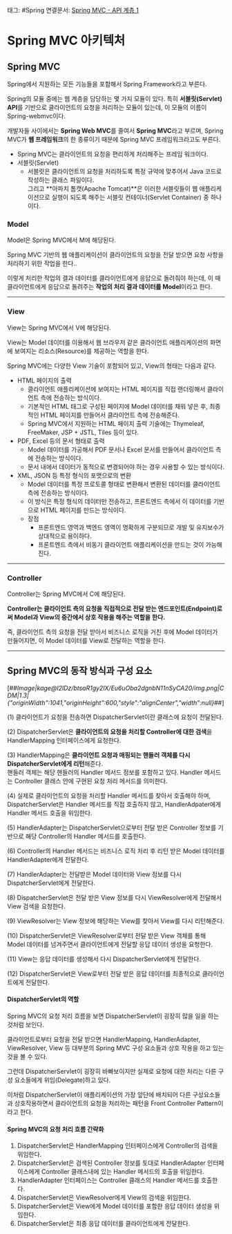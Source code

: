 태그: #Spring
연결문서: [Spring MVC - API 계층 1](Spring%20MVC%20-%20API%20계층%201.md)

# Spring MVC 아키텍처

## Spring MVC

Spring에서 지원하는 모든 기능들을 포함해서 Spring Framework라고 부른다.  
  

Spring의 모듈 중에는 웹 계층을 담당하는 몇 가지 모듈이 있다. 특히 **서블릿(Servlet) API**를 기반으로 클라이언트의 요청을 처리하는 모듈이 있는데, 이 모듈의 이름이 Spring-webmvc이다.  
  

개발자들 사이에서는 **Spring Web MVC**를 줄여서 **Spring MVC**라고 부르며, Spring MVC가 **웹 프레임워크**의 한 종류이기 때문에 Spring MVC 프레임워크라고도 부른다.

-   Spring MVC는 클라이언트의 요청을 편리하게 처리해주는 프레임 워크이다.
-   서블릿(Servlet)
    -   서블릿은 클라이언트의 요청을 처리하도록 특정 규약에 맞추어서 Java 코드로 작성하는 클래스 파일이다.  
        그리고 **아파치 톰캣(Apache Tomcat)**은 이러한 서블릿들이 웹 애플리케이션으로 실행이 되도록 해주는 서블릿 컨테이너(Servlet Container) 중 하나이다.

### Model

Model은 Spring MVC에서 M에 해당된다.  
  

Spring MVC 기반의 웹 애플리케이션이 클라이언트의 요청을 전달 받으면 요청 사항을 처리하기 위한 작업을 한다..  
  

이렇게 처리한 작업의 결과 데이터를 클라이언트에게 응답으로 돌려줘야 하는데, 이 때 클라이언트에게 응답으로 돌려주는 **작업의 처리 결과 데이터를 Model**이라고 한다.

---

### View

View는 Spring MVC에서 V에 해당된다.  
  

View는 Model 데이터를 이용해서 웹 브라우저 같은 클라이언트 애플리케이션의 화면에 보여지는 리소스(Resource)를 제공하는 역할을 한다.  
  

Spring MVC에는 다양한 View 기술이 포함되어 있고, View의 형태는 다음과 같다.

-   HTML 페이지의 출력
    -   클라이언트 애플리케이션에 보여지는 HTML 페이지를 직접 랜더링해서 클라이언트 측에 전송하는 방식이다.
    -   기본적인 HTML 태그로 구성된 페이지에 Model 데이터를 채워 넣은 후, 최종적인 HTML 페이지를 만들어서 클라이언트 측에 전송해준다.
    -   Spring MVC에서 지원하는 HTML 페이지 출력 기술에는 Thymeleaf, FreeMaker, JSP + JSTL, Tiles 등이 있다.
-   PDF, Excel 등의 문서 형태로 출력
    -   Model 데이터를 가공해서 PDF 문서나 Excel 문서를 만들어서 클라이언트 측에 전송하는 방식이다.
    -   문서 내에서 데이터가 동적으로 변경되어야 하는 경우 사용할 수 있는 방식이다.
-   XML, JSON 등 특정 형식의 포맷으로의 변환
    -   Model 데이터를 특정 프로토콜 형태로 변환해서 변환된 데이터를 클라이언트 측에 전송하는 방식이다.
    -   이 방식은 특정 형식의 데이터만 전송하고, 프론트엔드 측에서 이 데이터를 기반으로 HTML 페이지를 만드는 방식이다.
    -   장점
        -   프론트엔드 영역과 백엔드 영역이 명확하게 구분되므로 개발 및 유지보수가 상대적으로 용이하다.
        -   프론트엔드 측에서 비동기 클라이언트 애플리케이션을 만드는 것이 가능해진다.

---

### Controller

Controller는 Spring MVC에서 C에 해당된다.  
  

**Controller는 클라이언트 측의 요청을 직접적으로 전달 받는 엔드포인트(Endpoint)로써 Model과 View의 중간에서 상호 작용을 해주는 역할을 한다.**  
  

즉, 클라이언트 측의 요청을 전달 받아서 비즈니스 로직을 거친 후에 Model 데이터가 만들어지면, 이 Model 데이터를 View로 전달하는 역할을 한다.

---

## Spring MVC의 동작 방식과 구성 요소

[##_Image|kage@I2lDz/btsaR1gy2lX/Eu6uOba2dgnbN11nSyCA20/img.png|CDM|1.3|{"originWidth":1041,"originHeight":600,"style":"alignCenter","width":null}_##]

(1) 클라이언트가 요청을 전송하면 DispatcherServlet이란 클래스에 요청이 전달된다.

(2) DispatcherServlet은 **클라이언트의 요청을 처리할 Controller에 대한 검색**을 HandlerMapping 인터페이스에게 요청한다.

(3) HandlerMapping은 **클라이언트 요청과 매핑되는 핸들러 객체를 다시 DispatcherServlet에게 리턴**해준다.  
핸들러 객체는 해당 핸들러의 Handler 메서드 정보를 포함하고 있다. Handler 메서드는 Controller 클래스 안에 구현된 요청 처리 메서드를 의미한다.

(4) 실제로 클라이언트의 요청을 처리할 Handler 메서드를 찾아서 호출해야 하며, DispatcherServlet은 Handler 메서드를 직접 호출하지 않고, HandlerAdpater에게 Handler 메서드 호출을 위임한다.

(5) HandlerAdapter는 DispatcherServlet으로부터 전달 받은 Controller 정보를 기반으로 해당 Controller의 Handler 메서드를 호출한다.

(6) Controller의 Handler 메서드는 비즈니스 로직 처리 후 리턴 받은 Model 데이터를 HandlerAdapter에게 전달한다.

(7) HandlerAdapter는 전달받은 Model 데이터와 View 정보를 다시 DispatcherServlet에게 전달한다.

(8) DispatcherServlet은 전달 받은 View 정보를 다시 ViewResolver에게 전달해서 View 검색을 요청한다.

(9) ViewResolver는 View 정보에 해당하는 View를 찾아서 View를 다시 리턴해준다.

(10) DispatcherServlet은 ViewResolver로부터 전달 받은 View 객체를 통해 Model 데이터를 넘겨주면서 클라이언트에게 전달할 응답 데이터 생성을 요청한다.

(11) View는 응답 데이터를 생성해서 다시 DispatcherServlet에게 전달한다.

(12) DispatcherServlet은 View로부터 전달 받은 응답 데이터를 최종적으로 클라이언트에게 전달한다.

#### DispatcherServlet의 역할

Spring MVC의 요청 처리 흐름을 보면 DispatcherServlet이 굉장히 많을 일을 하는 것처럼 보인다.  
  

클라이언트로부터 요청을 전달 받으면 HandlerMapping, HandlerAdapter, ViewResolver, View 등 대부분의 Spring MVC 구성 요소들과 상호 작용을 하고 있는 것을 볼 수 있다.  
  

그런데 DispatcherServlet이 굉장히 바빠보이지만 실제로 요청에 대한 처리는 다른 구성 요소들에게 위임(Delegate)하고 있다.  
  

이처럼 DispatcherServlet이 애플리케이션의 가장 앞단에 배치되어 다른 구성요소들과 상호작용하면서 클라이언트의 요청을 처리하는 패턴을 Front Controller Pattern이라고 한다.

#### Spring MVC의 요청 처리 흐름 간략화

1.  DispatcherServlet은 HandlerMapping 인터페이스에게 Controller의 검색을 위임한다.
2.  DispatcherServlet은 검색된 Controller 정보를 토대로 HandlerAdapter 인터페이스에게 Controller 클래스내에 있는 Handler 메서드의 호출을 위임한다.
3.  HandlerAdapter 인터페이스는 Controller 클래스의 Handler 메서드를 호출한다.
4.  DispatcherServlet은 ViewResolver에게 View의 검색을 위임한다.
5.  DispatcherServlet은 View에게 Model 데이터를 포함한 응답 데이터 생성을 위임한다.
6.  DispatcherServlet은 최종 응답 데이터를 클라이언트에게 전달한다.